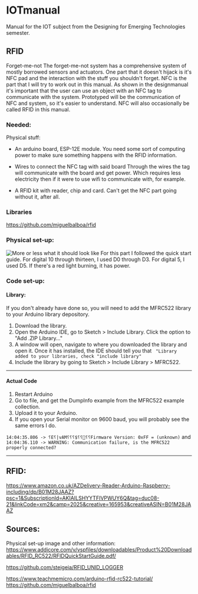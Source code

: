 # IOTmanual
Manual for the IOT subject from the Designing for Emerging Technologies semester.

## RFID
Forget-me-not
The forget-me-not system has a comprehensive system of mostly borrowed sensors and actuators.
One part that it doesn't hijack is it's NFC pad and the interaction with the stuff you shouldn't forget.
NFC is the part that I will try to work out in this manual.
As shown in the designmanual it's important that the user can use an object with an NFC tag to communicate with the system.
Prototyped will be the communication of NFC and system, so it's easier to understand. 
NFC will also occasionally be called RFID in this manual.


### Needed:
Physical stuff:
* An arduino board, ESP-12E module.
You need some sort of computing power to make sure something happens with the RFID information.

* Wires to connect the NFC tag with said board
Through the wires the tag will communicate with the board and get power. Which requires less electricity then if it were to use wifi to communicate with, for example.

* A RFID kit with reader, chip and card.
Can't get the NFC part going without it, after all.

### Libraries

https://github.com/miguelbalboa/rfid


### Physical set-up:
![More or less what it should look like](https://github.com/wouterBijns/IOTmanual/blob/master/setup.png "Physical setup")
For this part I followed the quick start guide.
For digital 10 through thirteen, I used D0 through D3. For digital 5, I used D5.
If there's a red light burning, it has power.

### Code set-up:
#### Library:
If you don't already have done so, you will need to add the MFRC522 library to your Arduino library depository.
1. Download the library.
2. Open the Arduino IDE, go to Sketch > Include Library. Click the option to "Add .ZIP Library..."
3. A window will open, navigate to where you downloaded the library and open it. Once it has installed, the IDE should tell you that ` "Library added to your libraries, check "include library"`
4. Include the library by going to Sketch > Include Library > MFRC522.

---

#### Actual Code
1. Restart Arduino
2. Go to file, and get the DumpInfo example from the MFRC522 example collection.
3. Upload it to your Arduino.
4. If you open your Serial monitor on 9600 baud, you will probably see the same errors I do.

```14:04:35.806 -> ⸮E⸮|vAM⸮⸮⸮$⸮⸮⸮⸮Firmware Version: 0xFF = (unknown)``` and 
```14:04:36.110 -> WARNING: Communication failure, is the MFRC522 properly connected?```

---

## RFID: 
https://www.amazon.co.uk/AZDelivery-Reader-Arduino-Raspberry-including/dp/B01M28JAAZ?psc=1&SubscriptionId=AKIAILSHYYTFIVPWUY6Q&tag=duc08-21&linkCode=xm2&camp=2025&creative=165953&creativeASIN=B01M28JAAZ

## Sources:
Physical set-up image and other information: https://www.addicore.com/v/vspfiles/downloadables/Product%20Downloadables/RFID_RC522/RFIDQuickStartGuide.pdf/

https://github.com/steigeia/RFID_UNID_LOGGER

https://www.teachmemicro.com/arduino-rfid-rc522-tutorial/
https://github.com/miguelbalboa/rfid

